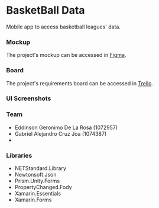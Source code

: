 # BasketBall Data
Mobile app to access basketball leagues' data.
### Mockup
The project's mockup can be accessed in [Figma](https://www.figma.com/file/DntJ4V7qD6rAMLvr4zwLs3/Ludis-Virtual?node-id=0%3A1).
### Board
The project's requirements board can be accessed in [Trello](https://trello.com/b/6T5ufA8x/ludis-virtual).
### UI Screenshots
### Team
- Eddinson Geronimo De La Rosa (1072957)
- Gabriel Alejandro Cruz Joa (1074387)
-
### Libraries
- NETStandard.Library
- Newtonsoft.Json
- Prism.Unity.Forms
- PropertyChanged.Fody
- Xamarin.Essentials
- Xamarin.Forms
